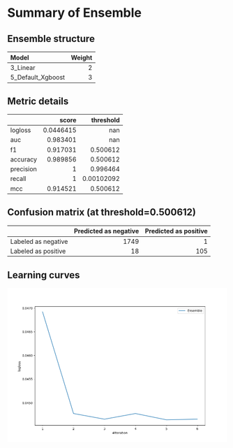 # Summary of Ensemble

## Ensemble structure
| Model             |   Weight |
|:------------------|---------:|
| 3_Linear          |        2 |
| 5_Default_Xgboost |        3 |

## Metric details
|           |     score |    threshold |
|:----------|----------:|-------------:|
| logloss   | 0.0446415 | nan          |
| auc       | 0.983401  | nan          |
| f1        | 0.917031  |   0.500612   |
| accuracy  | 0.989856  |   0.500612   |
| precision | 1         |   0.996464   |
| recall    | 1         |   0.00102092 |
| mcc       | 0.914521  |   0.500612   |


## Confusion matrix (at threshold=0.500612)
|                     |   Predicted as negative |   Predicted as positive |
|:--------------------|------------------------:|------------------------:|
| Labeled as negative |                    1749 |                       1 |
| Labeled as positive |                      18 |                     105 |

## Learning curves
![Learning curves](learning_curves.png)